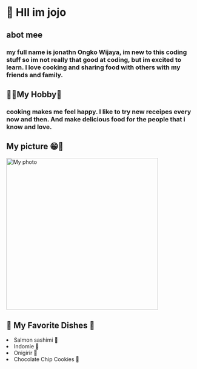 <h1>👋 HII im jojo </h1>
<h2>abot mee</h2>
<h3> my full name is jonathn Ongko Wijaya, im new to this coding stuff so im not really that good at coding, but im excited to learn. I love cooking and sharing food with others with my friends and family.</h3>
<h2>👨‍🍳My Hobby🥞</h2>
<h3>cooking makes me feel happy. I like to try new receipes every now and then. And make delicious food for the people that i know and love.</h3>
<h2>My picture 😁🥖</h2>
<img src="images/c549b43e-cdd2-470b-aa6e-e5d4bea75e50.jpg" alt="My photo" width="400">
<h2>🥗 My Favorite Dishes 🍣</h2>
<li>Salmon sashimi 🍣 </li>
<li>Indomie 🍜 </li>
<li>Onigirir 🍙 </li>
<li>Chocolate Chip Cookies 🍪 </li>
